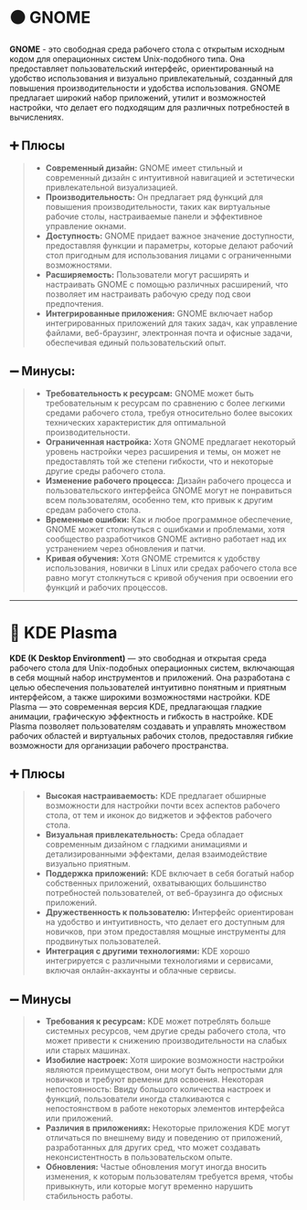 # ⚫ GNOME
**GNOME** - это свободная среда рабочего стола с открытым исходным кодом для операционных систем Unix-подобного типа. Она предоставляет пользовательский интерфейс, ориентированный на удобство использования и визуально привлекательный, созданный для повышения производительности и удобства использования. GNOME предлагает широкий набор приложений, утилит и возможностей настройки, что делает его подходящим для различных потребностей в вычислениях.

## ➕ Плюсы
> - **Современный дизайн:** GNOME имеет стильный и современный дизайн с интуитивной навигацией и эстетически привлекательной визуализацией.
> - **Производительность:** Он предлагает ряд функций для повышения производительности, таких как виртуальные рабочие столы, настраиваемые панели и эффективное управление окнами.
> - **Доступность:** GNOME придает важное значение доступности, предоставляя функции и параметры, которые делают рабочий стол пригодным для использования лицами с ограниченными возможностями.
> - **Расширяемость:** Пользователи могут расширять и настраивать GNOME с помощью различных расширений, что позволяет им настраивать рабочую среду под свои предпочтения.
> - **Интегрированные приложения:** GNOME включает набор интегрированных приложений для таких задач, как управление файлами, веб-браузинг, электронная почта и офисные задачи, обеспечивая единый пользовательский опыт.
## ➖ Минусы:
> - **Требовательность к ресурсам:** GNOME может быть требовательным к ресурсам по сравнению с более легкими средами рабочего стола, требуя относительно более высоких технических характеристик для оптимальной производительности.
> - **Ограниченная настройка:** Хотя GNOME предлагает некоторый уровень настройки через расширения и темы, он может не предоставлять той же степени гибкости, что и некоторые другие среды рабочего стола.
> - **Изменение рабочего процесса:** Дизайн рабочего процесса и пользовательского интерфейса GNOME могут не понравиться всем пользователям, особенно тем, кто привык к другим средам рабочего стола.
> - **Временные ошибки:** Как и любое программное обеспечение, GNOME может столкнуться с ошибками и проблемами, хотя сообщество разработчиков GNOME активно работает над их устранением через обновления и патчи.
> - **Кривая обучения:** Хотя GNOME стремится к удобству использования, новички в Linux или средах рабочего стола все равно могут столкнуться с кривой обучения при освоении его функций и рабочих процессов.
<hr>

# 🔵 KDE Plasma
**KDE (K Desktop Environment)** — это свободная и открытая среда рабочего стола для Unix-подобных операционных систем, включающая в себя мощный набор инструментов и приложений. Она разработана с целью обеспечения пользователей интуитивно понятным и приятным интерфейсом, а также широкими возможностями настройки. KDE Plasma — это современная версия KDE, предлагающая гладкие анимации, графическую эффектность и гибкость в настройке.
KDE Plasma позволяет пользователям создавать и управлять множеством рабочих областей и виртуальных рабочих столов, предоставляя гибкие возможности для организации рабочего пространства.
## ➕ Плюсы
> - **Высокая настраиваемость:** KDE предлагает обширные возможности для настройки почти всех аспектов рабочего стола, от тем и иконок до виджетов и эффектов рабочего стола.
> - **Визуальная привлекательность:** Среда обладает современным дизайном с гладкими анимациями и детализированными эффектами, делая взаимодействие визуально приятным.
> - **Поддержка приложений:** KDE включает в себя богатый набор собственных приложений, охватывающих большинство потребностей пользователей, от веб-браузинга до офисных приложений.
> - **Дружественность к пользователю:** Интерфейс ориентирован на удобство и интуитивность, что делает его доступным для новичков, при этом предоставляя мощные инструменты для продвинутых пользователей.
> - **Интеграция с другими технологиями:** KDE хорошо интегрируется с различными технологиями и сервисами, включая онлайн-аккаунты и облачные сервисы.
## ➖ Минусы
> - **Требования к ресурсам:** KDE может потреблять больше системных ресурсов, чем другие среды рабочего стола, что может привести к снижению производительности на слабых или старых машинах.
> - **Изобилие настроек:** Хотя широкие возможности настройки являются преимуществом, они могут быть непростыми для новичков и требуют времени для освоения.
Некоторая непостоянность: Ввиду большого количества настроек и функций, пользователи иногда сталкиваются с непостоянством в работе некоторых элементов интерфейса или приложений.
> - **Различия в приложениях:** Некоторые приложения KDE могут отличаться по внешнему виду и поведению от приложений, разработанных для других сред, что может создавать неконсистентность в пользовательском опыте.
> - **Обновления:** Частые обновления могут иногда вносить изменения, к которым пользователям требуется время, чтобы привыкнуть, или которые могут временно нарушить стабильность работы.